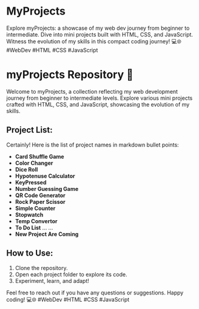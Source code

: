 # MyProjects
Explore myProjects: a showcase of my web dev journey from beginner to intermediate. Dive into mini projects built with HTML, CSS, and JavaScript. Witness the evolution of my skills in this compact coding journey! 💻🌐 #WebDev #HTML #CSS #JavaScript

# myProjects Repository 🚀

Welcome to myProjects, a collection reflecting my web development journey from beginner to intermediate levels. Explore various mini projects crafted with HTML, CSS, and JavaScript, showcasing the evolution of my skills.

## Project List:

Certainly! Here is the list of project names in markdown bullet points:

- **Card Shuffle Game**
- **Color Changer**
- **Dice Roll**
- **Hypotenuse Calculator**
- **KeyPressed**
- **Number Guessing Game**
- **QR Code Generator**
- **Rock Paper Scissor**
- **Simple Counter**
- **Stopwatch**
- **Temp Convertor**
- **To Do List**
...
...
- **New Project Are Coming**

## How to Use:

1. Clone the repository.
2. Open each project folder to explore its code.
3. Experiment, learn, and adapt!

Feel free to reach out if you have any questions or suggestions. Happy coding! 💻🌐 #WebDev #HTML #CSS #JavaScript

